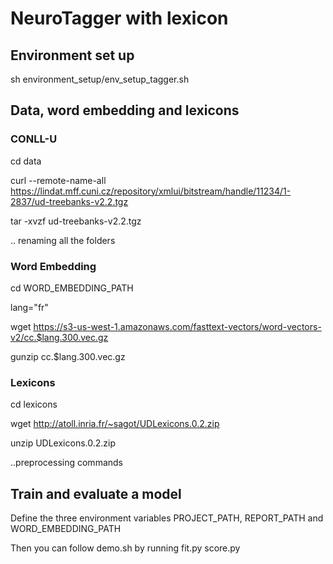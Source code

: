 
# NeuroTagger with lexicon

## Environment set up  

sh environment_setup/env_setup_tagger.sh 

## Data, word embedding and lexicons

### CONLL-U 

cd data 

curl --remote-name-all https://lindat.mff.cuni.cz/repository/xmlui/bitstream/handle/11234/1-2837/ud-treebanks-v2.2.tgz

tar -xvzf ud-treebanks-v2.2.tgz

.. renaming all the folders 

### Word Embedding 

cd WORD_EMBEDDING_PATH

lang="fr"

wget https://s3-us-west-1.amazonaws.com/fasttext-vectors/word-vectors-v2/cc.$lang.300.vec.gz

gunzip cc.$lang.300.vec.gz

### Lexicons 

cd lexicons 

wget http://atoll.inria.fr/~sagot/UDLexicons.0.2.zip

unzip UDLexicons.0.2.zip

..preprocessing commands

## Train and evaluate a model 

Define the three environment variables  PROJECT_PATH, REPORT_PATH and  WORD_EMBEDDING_PATH

Then you can follow demo.sh by running fit.py score.py 

